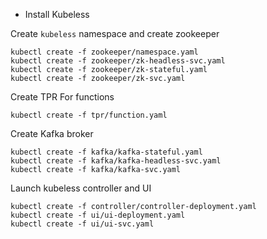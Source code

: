 * Install Kubeless

Create `kubeless` namespace and create zookeeper

```
kubectl create -f zookeeper/namespace.yaml 
kubectl create -f zookeeper/zk-headless-svc.yaml
kubectl create -f zookeeper/zk-stateful.yaml 
kubectl create -f zookeeper/zk-svc.yaml
```

Create TPR For functions

```
kubectl create -f tpr/function.yaml
```

Create Kafka broker

```
kubectl create -f kafka/kafka-stateful.yaml
kubectl create -f kafka/kafka-headless-svc.yaml
kubectl create -f kafka/kafka-svc.yaml
```

Launch kubeless controller and UI

```
kubectl create -f controller/controller-deployment.yaml
kubectl create -f ui/ui-deployment.yaml
kubectl create -f ui/ui-svc.yaml 
```

